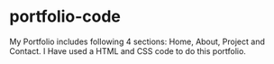 # portfolio-code
My Portfolio includes following 4 sections: Home, About, Project and Contact. I Have used a HTML and CSS code to do this portfolio. 
